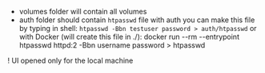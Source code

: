 - volumes folder will contain all volumes
- auth folder should contain `htpasswd` file with auth
    you can make this file by typing in shell: `htpasswd -Bbn testuser password > auth/htpasswd`
    or with Docker (will create this file in ./): docker run --rm --entrypoint htpasswd httpd:2 -Bbn username password >  htpasswd

! UI opened only for the local machine
